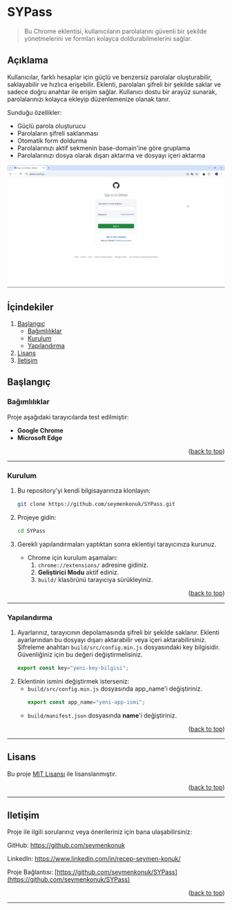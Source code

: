 # SYPass
> Bu Chrome eklentisi, kullanıcıların parolalarını güvenli bir şekilde yönetmelerini ve formları kolayca doldurabilmelerini sağlar. 

## Açıklama
Kullanıcılar, farklı hesaplar için güçlü ve benzersiz parolalar oluşturabilir, saklayabilir ve hızlıca erişebilir. Eklenti, parolaları şifreli bir şekilde saklar ve sadece doğru anahtar ile erişim sağlar. Kullanıcı dostu bir arayüz sunarak, parolalarınızı kolayca ekleyip düzenlemenize olanak tanır.

Sunduğu özellikler:
- Güçlü parola oluşturucu
- Parolaların şifreli saklanması
- Otomatik form doldurma
- Parolalarınızı aktif sekmenin base-domain'ine göre gruplama
- Parolalarınızı dosya olarak dışarı aktarma ve dosyayı içeri aktarma

![](tutorial/running.gif)

## İçindekiler
<ol>
	<li>
		<a href="#başlangıç">Başlangıç</a>
		<ul>
			<li><a href="#bağımlılıklar">Bağımlılıklar</a></li>
			<li><a href="#kurulum">Kurulum</a></li>
			<li><a href="#yapılandırma">Yapılandırma</a></li>
		</ul>
	</li>
	<li><a href="#lisans">Lisans</a></li>
	<li><a href="#Iletişim">İletişim</a></li>
</ol>

## Başlangıç
### Bağımlılıklar
Proje aşağıdaki tarayıcılarda test edilmiştir:
- **Google Chrome**
- **Microsoft Edge**

<p align="right">(<a href="#SYPass">back to top</a>)</p>

---

### Kurulum
1. Bu repository'yi kendi bilgisayarınıza klonlayın:
	```bash
	git clone https://github.com/seymenkonuk/SYPass.git
	```

2. Projeye gidin:
	```bash
	cd SYPass
	```

3. Gerekli yapılandırmaları yaptıktan sonra eklentiyi tarayıcınıza kurunuz.
	- Chrome için kurulum aşamaları:
		1. `chrome://extensions/` adresine gidiniz.
		2. **Geliştirici Modu** aktif ediniz.
		3. `build/` klasörünü tarayıcıya sürükleyiniz.

<p align="right">(<a href="#SYPass">back to top</a>)</p>

---

### Yapılandırma
1. Ayarlarınız, tarayıcının depolamasında şifreli bir şekilde saklanır. Eklenti ayarlarından bu dosyayı dışarı aktarabilir veya içeri aktarabilirsiniz.  Şifreleme anahtarı `build/src/config.min.js` dosyasındaki key bilgisidir. Güvenliğiniz için bu değeri değiştirmelisiniz.
	```js
	export const key="yeni-key-bilgisi";
	```
2. Eklentinin ismini değiştirmek isterseniz:
	- `build/src/config.min.js` dosyasında app_name'i değiştiriniz.
		```js
		export const app_name="yeni-app-ismi";
		```
	- `build/manifest.json` dosyasında **name**'i değiştiriniz.

<p align="right">(<a href="#SYPass">back to top</a>)</p>

---

## Lisans
Bu proje [MIT Lisansı](https://github.com/seymenkonuk/SYPass/blob/main/LICENSE) ile lisanslanmıştır.

<p align="right">(<a href="#SYPass">back to top</a>)</p>

---

## Iletişim
Proje ile ilgili sorularınız veya önerileriniz için bana ulaşabilirsiniz:

GitHub: https://github.com/seymenkonuk

LinkedIn: https://www.linkedin.com/in/recep-seymen-konuk/

Proje Bağlantısı: [https://github.com/seymenkonuk/SYPass](https://github.com/seymenkonuk/SYPass)

<p align="right">(<a href="#SYPass">back to top</a>)</p>

---
